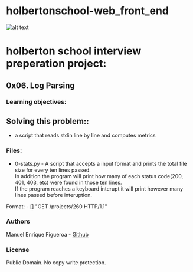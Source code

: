 # holbertonschool-web_front_end
![alt text](https://external-content.duckduckgo.com/iu/?u=https%3A%2F%2Fwww.holbertonschool.com%2Fholberton-logo-simple.png&f=1&nofb=1)

# holberton school interview preperation project:
## 0x06. Log Parsing

### Learning objectives:
## Solving this problem::
* a script that reads stdin line by line and computes metrics

### Files:
* 0-stats.py - A script that accepts a input format and prints the total file size for every ten lines passed.\
    In addition the program will print how many of each status code(200, 401, 403, etc) were found in those ten lines.\
    If the program reaches a keyboard interupt it will print however many lines passed before interuption.

Format:
<IP Address> - [<date>] "GET /projects/260 HTTP/1.1" <status code> <file size>

### Authors
Manuel Enrique Figueroa - [Github](https://github.com/FicusCarica308)

### License
Public Domain. No copy write protection.
